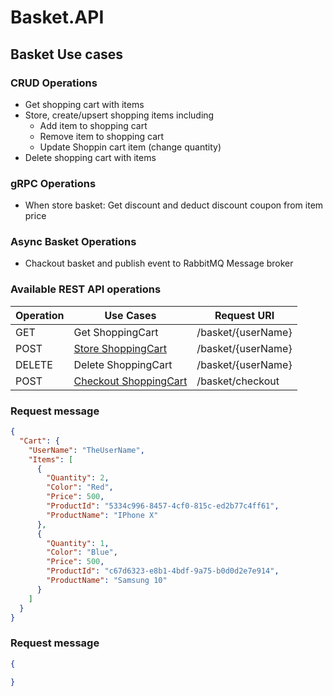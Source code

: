 # Basket.API

## Basket Use cases
### CRUD Operations
* Get shopping cart with items
* Store, create/upsert shopping items including
  * Add item to shopping cart
  * Remove item to shopping cart
  * Update Shoppin cart item (change quantity)
* Delete shopping cart with items

### gRPC Operations
* When store basket: Get discount and deduct discount coupon from item price

### Async Basket Operations
*  Chackout basket and publish event to RabbitMQ Message broker


### Available REST API operations

| Operation | Use Cases | Request URI |
| --------- | --------- | ------------- |
| GET | Get ShoppingCart | /basket/{userName} |
| POST | [Store ShoppingCart](#CStore-ShoppingCart)  | /basket/{userName} |
| DELETE | Delete ShoppingCart  | /basket/{userName} |
| POST | [Checkout ShoppingCart](#Checkout-ShoppingCart)  | /basket/checkout |

### <a id="Store-ShoppingCart"></a> Request message
```json
{
  "Cart": {
    "UserName": "TheUserName",
    "Items": [
      {
        "Quantity": 2,
        "Color": "Red",
        "Price": 500,
        "ProductId": "5334c996-8457-4cf0-815c-ed2b77c4ff61",
        "ProductName": "IPhone X"
      },
      {
        "Quantity": 1,
        "Color": "Blue",
        "Price": 500,
        "ProductId": "c67d6323-e8b1-4bdf-9a75-b0d0d2e7e914",
        "ProductName": "Samsung 10"
      }
    ]
  }
}
```

### <a id="Checkout-ShoppingCart"></a> Request message
```json
{
  
}
```